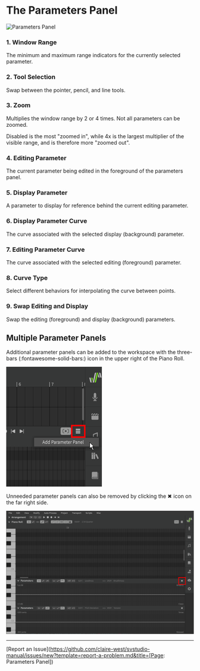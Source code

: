 # The Parameters Panel

![Parameters Panel](../img/parameters/parameters-panel.png)

### 1. Window Range
The minimum and maximum range indicators for the currently selected parameter.

### 2. Tool Selection
Swap between the pointer, pencil, and line tools.

### 3. Zoom
Multiplies the window range by 2 or 4 times. Not all parameters can be zoomed.

Disabled is the most "zoomed in", while 4x is the largest multiplier of the visible range, and is therefore more "zoomed out".

### 4. Editing Parameter
The current parameter being edited in the foreground of the parameters panel.

### 5. Display Parameter
A parameter to display for reference behind the current editing parameter.

### 6. Display Parameter Curve
The curve associated with the selected display (background) parameter.

### 7. Editing Parameter Curve
The curve associated with the selected editing (foreground) parameter.

### 8. Curve Type
Select different behaviors for interpolating the curve between points.

### 9. Swap Editing and Display
Swap the editing (foreground) and display (background) parameters.

## Multiple Parameter Panels

Additional parameter panels can be added to the workspace with the three-bars (:fontawesome-solid-bars:) icon in the upper right of the Piano Roll.

![Add Parameter Panel](../img/parameters/add-parameter-panel.png)

Unneeded parameter panels can also be removed by clicking the ✖ icon on the far right side.

![Multiple Parameter Panels](../img/parameters/multiple-parameter-panels.png)

---

[Report an Issue](https://github.com/claire-west/svstudio-manual/issues/new?template=report-a-problem.md&title=[Page: Parameters Panel])